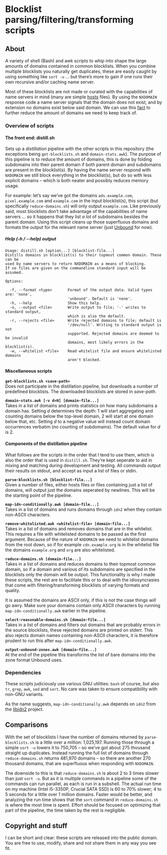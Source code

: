 # Blocklist parsing/filtering/transforming scripts

## About
A variety of shell (Bash) and awk scripts to whip into shape the large amounts of domains contained in common blocklists. When you combine multiple blocklists you naturally get duplicates, these are easily caught by using something like `sort -u` … but there’s more to gain if one runs their own recursive and/​or caching name server.

Most of these blocklists are not made or curated with the capabilities of name servers in mind (many are simple [hosts](https://en.wikipedia.org/wiki/Hosts_(file)) files). By using the `NXDOMAIN` response code a name server signals that the domain does not exist, and by extension no domains exist below said domain. We can use this [fact](https://tools.ietf.org/html/rfc8020) to further reduce the amount of domains we need to keep track of.

### Overview of scripts

#### The front end: distill.sh
Sets up a _distillation_ pipeline with the other scripts in this repository (the exceptions being `get-blocklists.sh` and `domain-stats.awk`). The purpose of this pipeline is to reduce the amount of domains, this is done by folding subdomains into their parent domain if both parent domain and subdomains are present in the blocklist(s). By having the name server respond with `NXDOMAIN` we still block everything in the blocklist(s), but do so with less explicit domains – which is both neater and possibly reduces memory usage.

For example: let’s say we’ve got the domains `ads.example.com`, `pixel.example.com` and `example.com` in the input blocklist(s), this script (but specifically `reduce-domains.sh`) will only output `example.com`. Like previously said, most blocklists don’t take advantage of the capabilities of name servers … so it happens that they list _a lot_ of subdomains besides the parent domain. Using this script cleans up those superfluous domains and formats the output for the relevant name server (just [Unbound](https://nlnetlabs.nl/projects/unbound/about/) for now).

##### Help (-h / --help) output

    Usage: distill.sh [option...] [blocklist-file...]
    Distills domains in blocklist(s) to their topmost common domain. These can be
    used by name servers to return NXDOMAIN as a means of blocking.
    If no files are given on the commandline standard input will be assumed.

    Options:

      -f, --format <type>       Format of the output data. Valid types are: 'none',
                                'unbound'. Default is 'none'.
      -h, --help                Show this help.
      -o, --output <file>       Write output to file; '-' writes to standard output,
                                which is also the default.
      -r, --rejects <file>      Write rejected domains to file; default is
                                '/dev/null'. Writing to standard output is not
                                supported. Rejected domains are deemed to be invalid
                                domains, most likely errors in the blocklist(s).
      -w, --whitelist <file>    Read whitelist file and ensure whitelisted domains
                                aren't blocked.

#### Miscellaneous scripts
**`get-blocklists.sh <save-path>`**  
Does not participate in the distillation pipeline, but downloads a number of predefined blocklists. The downloaded blocklists are stored in _save-path_.

**`domain-stats.awk [-v d=N] [domain-file...]`**  
Takes in a list of domains and prints statistics on how many subdomains a domain has. Setting _d_ determines the depth: 1 will start aggregating and counting domains below the top-level domain, 2 will start at one domain below that, etc. Setting _d_ to a negative value will instead count domain occurrences verbatim (no counting of subdomains). The default value for _d_ is 2.

#### Components of the distillation pipeline
What follows are the scripts in the order that I tend to use them, which is also the order that is used in `distill.sh`. They’re kept seperate to aid in mixing and matching during development and testing. All commands output their results on stdout, and accept as input a list of files or stdin.

**`parse-blocklists.sh [blocklist-file...]`**  
Given a number of files, either hosts files or files containing just a list of domains, will output just the domains seperated by newlines. This will be the starting point of the pipeline.

**`map-idn-conditionally.awk [domain-file...]`**  
Takes in a list of domains and runs domains through `idn2` when they contain non-ASCII characters.

**`remove-whitelisted.awk <whitelist-file> [domain-file...]`**  
Takes in a list of domains and removes domains that are in the whitelist. This requires a file with whitelisted domains to be passed as the first argument. Because of the nature of `NXDOMAIN` we need to whitelist domains from the root down, so if for example `cdn.example.org` is in the whitelist file the domains `example.org` and `org` are also whitelisted.

**`reduce-domains.sh [domain-file...]`**  
Takes in a list of domains and reduces domains to their topmost common domain, so if a domain and various of its subdomains are specified in the blocklists only the domain will be output. This functionality is why I made these scripts, the rest are to facilitate this or to deal with the idiosyncrasies that come with filtering/​transforming blocklists of varying formats and quality.

It is assumed the domains are ASCII only, if this is not the case things _will_ go awry. Make sure your domains contain only ASCII characters by running `map-idn-conditionally.awk` earlier in the pipeline.

**`select-reasonable-domains.sh [domain-file...]`**  
Takes in a list of domains and filters out domains that are probably errors in the source blocklists, these rejected domains are printed on stderr. This also rejects domain names containing non-ASCII characters, it is therefore prudent to run this after `map-idn-conditionally.awk`.

**`output-unbound-zones.awk [domain-file...]`**  
At the end of the pipeline this transforms the list of bare domains into the zone format Unbound uses.

### Dependencies
These scripts judiciously use various GNU utilities: `bash` of course, but also `tr`, `grep`, `awk`, `sed` and `sort`. No care was taken to ensure compatibility with non-GNU variants.

As the name suggests, `map-idn-conditionally.awk` depends on `idn2` from the [libidn2](https://gitlab.com/libidn/libidn2) project.

## Comparisons
With the set of blocklists I have the number of domains returned by `parse-blocklists.sh` is a little over a million: 1,025,197. Running those through a simple `sort -u` lowers it to 750,705 – so we’ve got about 275 thousand straight up duplicates. Instead running the full list of domains through `reduce-domains.sh` returns 481,970 domains – so there are another 270 thousand domains, that are superfluous when responding with `NXDOMAIN`.

The downside to this is that `reduce-domains.sh` is about 2 to 3 times slower than just `sort -u`. But as it is multiple commands in a pipeline some of the commands can run parallel, as each is run in a subshell. The actual run time on my machine (Intel i5-3350P, Crucial SATA SSD) is 60 to 70% slower; 4 to 5 seconds for a little over 1 million domains. Faster would be better, and analyzing the run time shows that the `sort` command in `reduce-domains.sh` is where the most time is spent. Effort should be focused on optimizing that part of the pipeline, the time taken by the rest is negligible.

## Copyright and stuff
I can be short and clear: these scripts are released into the public domain. You are free to use, modify, share and not share them in any way you see fit.
